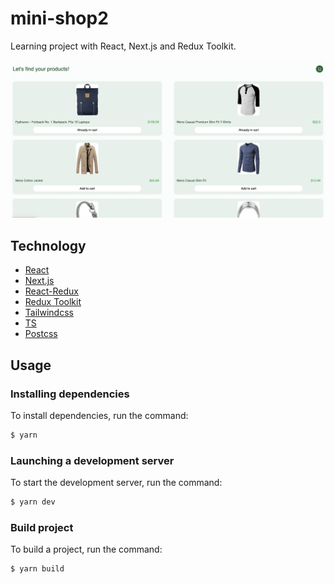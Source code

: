 # mini-shop2
Learning project with React, Next.js and Redux Toolkit.

![Alt text](screenshots/shop.png?raw=true "Optional Title")

## Technology
- [React](https://reactjs.org/)
- [Next.js](https://nextjs.org/)
- [React-Redux](https://react-redux.js.org/)
- [Redux Toolkit](https://redux-toolkit.js.org/)
- [Tailwindcss](https://tailwindcss.com/)
- [TS](https://www.typescriptlang.org/)
- [Postcss](https://postcss.org/)

## Usage
### Installing dependencies
To install dependencies, run the command:
```sh
$ yarn
```

### Launching a development server
To start the development server, run the command:
```sh
$ yarn dev
```

### Build project
To build a project, run the command:
```sh
$ yarn build
```
